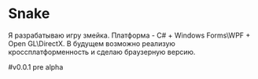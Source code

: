 # Snake
Я разрабатываю игру змейка. Платформа - C# + Windows Forms\WPF + Open GL\DirectX. В будущем возможно реализую кроссплатформенность и сделаю браузерную версию.

#v0.0.1 pre alpha
